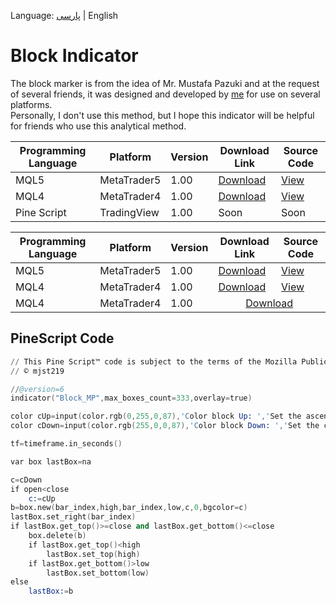 Language:
[پارسی](./README-fa.md)
|
English

# Block Indicator
The block marker is from the idea of ​​Mr. Mustafa Pazuki and at the request of several friends, it was designed and developed by
[me](https://mjst219.github.io/profile)
for use on several platforms.
<br/>
Personally, I don't use this method, but I hope this indicator will be helpful for friends who use this analytical method.

|Programming Language|Platform|Version|Download Link|Source Code|
|-|-|-|-|-|
|MQL5|MetaTrader5|1.00|[Download](https://github.com/mjst219/BlockMP/releases/download/v1.00/BlockMP.ex5)|[View](https://github.com/mjst219/BlockMP/blob/main/MQL5/BlockMP.mq5)|
|MQL4|MetaTrader4|1.00|[Download](https://github.com/mjst219/BlockMP/releases/download/v1.00/BlockMP.ex4)|[View](https://github.com/mjst219/BlockMP/blob/main/MQL4/BlockMP.mq4)|
|Pine Script|TradingView|1.00|Soon|Soon|

<table>
	<thead>
		<tr>
			<th>Programming Language</th>
			<th>Platform</th>
			<th>Version</th>
			<th>Download Link</th>
			<th>Source Code</th>
		</tr>
	</thead>
	<tbody>
		<tr>
			<td>MQL5</td>
			<td>MetaTrader5</td>
			<td>1.00</td>
			<td><a href="https://github.com/mjst219/BlockMP/releases/download/v1.00/BlockMP.ex5">Download</a></td>
			<td><a href="https://github.com/mjst219/BlockMP/blob/main/MQL5/BlockMP.mq5">View</a></td>
		</tr>
		<tr>
			<td>MQL4</td>
			<td>MetaTrader4</td>
			<td>1.00</td>
			<td><a href="https://github.com/mjst219/BlockMP/releases/download/v1.00/BlockMP.ex4">Download</a></td>
			<td><a href="https://github.com/mjst219/BlockMP/blob/main/MQL4/BlockMP.mq4">View</a></td>
		</tr>
		<tr>
			<td>MQL4</td>
			<td>MetaTrader4</td>
			<td>1.00</td>
			<td colspan="2" align="center"><a href="https://github.com/mjst219/BlockMP/edit/main/README.md#pinescript-code">Download</a></td>
		</tr>
	</tbody>
</table>


## PineScript Code
```s
// This Pine Script™ code is subject to the terms of the Mozilla Public License 2.0 at https://mozilla.org/MPL/2.0/
// © mjst219

//@version=6
indicator("Block_MP",max_boxes_count=333,overlay=true)

color cUp=input(color.rgb(0,255,0,87),'Color block Up: ','Set the ascending block color')
color cDown=input(color.rgb(255,0,0,87),'Color block Down: ','Set the color of the descending block')

tf=timeframe.in_seconds()

var box lastBox=na

c=cDown
if open<close
    c:=cUp
b=box.new(bar_index,high,bar_index,low,c,0,bgcolor=c)
lastBox.set_right(bar_index)
if lastBox.get_top()>=close and lastBox.get_bottom()<=close
    box.delete(b)
    if lastBox.get_top()<high
        lastBox.set_top(high)
    if lastBox.get_bottom()>low
        lastBox.set_bottom(low)
else
    lastBox:=b
```
